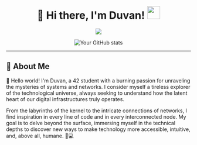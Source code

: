 <h1 align="center">🌟 Hi there, I'm Duvan! <img src="https://media.giphy.com/media/hvRJCLFzcasrR4ia7z/giphy.gif" width="35"></h1>
<p align="center">
  <a href="https://github.com/DenverCoder1/readme-typing-svg"><img src="https://readme-typing-svg.herokuapp.com?lines=Sofware+Developer%2C+Student+at+42+school%3BAlways+learning+new+things&center=true&width=500&height=50"></a>
</p>

<div align="center">
  <img src="https://github-readme-stats.vercel.app/api/top-langs/?username=dugonzal&layout=compact&title_color=ffffff&text_color=ffffff&bg_color=0d1117" alt="Your GitHub stats">
</div>

---

## 🚀 About Me

👋 Hello world! I'm Duvan, a 42 student with a burning passion for unraveling the mysteries of systems and networks. I consider myself a tireless explorer of the technological universe, always seeking to understand how the latent heart of our digital infrastructures truly operates.

From the labyrinths of the kernel to the intricate connections of networks, I find inspiration in every line of code and in every interconnected node. My goal is to delve beyond the surface, immersing myself in the technical depths to discover new ways to make technology more accessible, intuitive, and, above all, humane. 🧠💻

